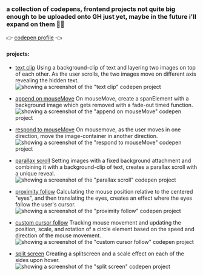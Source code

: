 ### a collection of codepens, frontend projects not quite big enough to be uploaded onto GH just yet, maybe in the future i'll expand on them 🤷‍♂️

👉 [codepen profile](https://codepen.io/OkiDokiTokiLoki/pens/public) 👈

#### projects:
- [text clip](https://codepen.io/OkiDokiTokiLoki/full/LYvMeGE)
Using a background-clip of text and layering two images on top of each other. As the user scrolls, the two images move on different axis revealing the hidden text.
![showing a screenshot of the "text clip" codepen project]()

- [append on mouseMove](https://codepen.io/OkiDokiTokiLoki/full/zYXyRBK)
On mouseMove, create a spanElement with a background image which gets removed with a fade-out timed function.
![showing a screenshot of the "append on mouseMove" codepen project]()

- [respond to mouseMove](https://codepen.io/OkiDokiTokiLoki/full/LYvqreL)
On mousemove, as the user moves in one direction, move the image-container in another direction.
![showing a screenshot of the "respond to mouseMove" codepen project]()

- [parallax scroll](https://codepen.io/OkiDokiTokiLoki/full/QWPeoGm)
Setting images with a fixed background attachment and combining it with a background-clip of text, creates a parallax scroll with a unique reveal.
![showing a screenshot of the "parallax scroll" codepen project]()

- [proximity follow](https://codepen.io/OkiDokiTokiLoki/full/VwNJVzp)
Calculating the mouse position relative to the centered "eyes", and then translating the eyes, creates an effect where the eyes follow the user's cursor.
![showing a screenshot of the "proximity follow" codepen project]()

- [custom cursor follow](https://codepen.io/OkiDokiTokiLoki/full/VwNRJOg)
Tracking mouse movement and updating the position, scale, and rotation of a circle element based on the speed and direction of the mouse movement.
![showing a screenshot of the "custom cursor follow" codepen project]()

- [split screen](https://codepen.io/OkiDokiTokiLoki/full/oNOmgdx)
Creating a splitscreen and a scale effect on each of the sides upon hover.
![showing a screenshot of the "split screen" codepen project]()